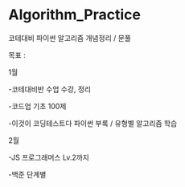 # Algorithm_Practice
코테대비 파이썬 알고리즘 개념정리 / 문풀

목표 : 

1월

-코테대비반 수업 수강, 정리

-코드업 기초 100제

-이것이 코딩테스트다 파이썬 부록 / 유형별 알고리즘 학습

2월

-JS 프로그래머스 Lv.2까지

-백준 단계별
